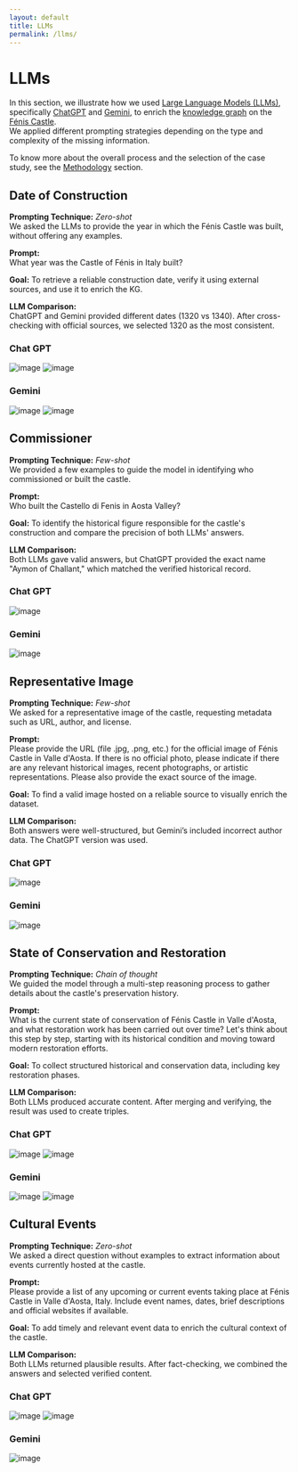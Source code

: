 ```yaml
---
layout: default
title: LLMs
permalink: /llms/
---
```


# LLMs

In this section, we illustrate how we used [Large Language Models (LLMs)](https://en.wikipedia.org/wiki/Large_language_model), specifically [ChatGPT](https://chatgpt.com/?model=auto) and [Gemini](https://gemini.google.com/app?hl=it), to enrich the [knowledge graph](https://dati.beniculturali.it/lode/extract?lang=it&url=https://raw.githubusercontent.com/ICCD-MiBACT/ArCo/master/ArCo-release/ontologie/arco/arco.owl) on the [Fénis Castle](https://en.wikipedia.org/wiki/F%C3%A9nis_Castle).  
We applied different prompting strategies depending on the type and complexity of the missing information.

To know more about the overall process and the selection of the case study, see the [Methodology](./methodology.md) section.

## Date of Construction

**Prompting Technique:** *Zero-shot*  
We asked the LLMs to provide the year in which the Fénis Castle was built, without offering any examples.

**Prompt:**  
What year was the Castle of Fénis in Italy built?

**Goal:** To retrieve a reliable construction date, verify it using external sources, and use it to enrich the KG.

**LLM Comparison:**  
ChatGPT and Gemini provided different dates (1320 vs 1340). After cross-checking with official sources, we selected 1320 as the most consistent.

### Chat GPT
![image](https://github.com/mariaclarafrisoni/Project-KE4H/blob/master/img%2018.png?raw=true)
![image](https://github.com/mariaclarafrisoni/Project-KE4H/blob/master/img%2019.png?raw=true)

### Gemini
![image](https://github.com/mariaclarafrisoni/Project-KE4H/blob/master/img%2021.png?raw=true)
![image](https://github.com/mariaclarafrisoni/Project-KE4H/blob/master/img%2022.png?raw=true)

## Commissioner

**Prompting Technique:** *Few-shot*  
We provided a few examples to guide the model in identifying who commissioned or built the castle.

**Prompt:**  
Who built the Castello di Fenis in Aosta Valley?

**Goal:** To identify the historical figure responsible for the castle's construction and compare the precision of both LLMs' answers.

**LLM Comparison:**  
Both LLMs gave valid answers, but ChatGPT provided the exact name "Aymon of Challant," which matched the verified historical record.

### Chat GPT
![image](https://github.com/mariaclarafrisoni/Project-KE4H/blob/master/img%2023.png?raw=true)

### Gemini
![image](https://github.com/mariaclarafrisoni/Project-KE4H/blob/master/img%2024.png?raw=true)

## Representative Image

**Prompting Technique:** *Few-shot*  
We asked for a representative image of the castle, requesting metadata such as URL, author, and license.

**Prompt:**  
Please provide the URL (file .jpg, .png, etc.) for the official image of Fénis Castle in Valle d'Aosta. If there is no official photo, please indicate if there are any relevant historical images, recent photographs, or artistic representations. Please also provide the exact source of the image.

**Goal:** To find a valid image hosted on a reliable source to visually enrich the dataset.

**LLM Comparison:**  
Both answers were well-structured, but Gemini’s included incorrect author data. The ChatGPT version was used.

### Chat GPT
![image](https://github.com/mariaclarafrisoni/Project-KE4H/blob/master/img%204.png?raw=true)

### Gemini
![image](https://github.com/mariaclarafrisoni/Project-KE4H/blob/master/img%206.png?raw=true)

## State of Conservation and Restoration

**Prompting Technique:** *Chain of thought*  
We guided the model through a multi-step reasoning process to gather details about the castle's preservation history.

**Prompt:**  
What is the current state of conservation of Fénis Castle in Valle d'Aosta, and what restoration work has been carried out over time? Let's think about this step by step, starting with its historical condition and moving toward modern restoration efforts.

**Goal:** To collect structured historical and conservation data, including key restoration phases.

**LLM Comparison:**  
Both LLMs produced accurate content. After merging and verifying, the result was used to create triples.

### Chat GPT
![image](https://github.com/mariaclarafrisoni/Project-KE4H/blob/master/img%2011.png?raw=true)
![image](https://github.com/mariaclarafrisoni/Project-KE4H/blob/master/img%2012.png?raw=true)

### Gemini
![image](https://github.com/mariaclarafrisoni/Project-KE4H/blob/master/img%209.png?raw=true)
![image](https://github.com/mariaclarafrisoni/Project-KE4H/blob/master/img%2010.png?raw=true)

## Cultural Events

**Prompting Technique:** *Zero-shot*  
We asked a direct question without examples to extract information about events currently hosted at the castle.

**Prompt:**  
Please provide a list of any upcoming or current events taking place at Fénis Castle in Valle d'Aosta, Italy. Include event names, dates, brief descriptions and official websites if available.

**Goal:** To add timely and relevant event data to enrich the cultural context of the castle.

**LLM Comparison:**  
Both LLMs returned plausible results. After fact-checking, we combined the answers and selected verified content.

### Chat GPT
![image](https://github.com/mariaclarafrisoni/Project-KE4H/blob/master/img%2014.png?raw=true)
![image](https://github.com/mariaclarafrisoni/Project-KE4H/blob/master/img%2015.png?raw=true)

### Gemini
![image](https://github.com/mariaclarafrisoni/Project-KE4H/blob/master/img%2013.png?raw=true)

